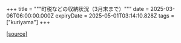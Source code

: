 +++
title = """町税などの収納状況（3月末まで）"""
date = 2025-03-06T06:00:00.000Z
expiryDate = 2025-05-01T03:14:10.828Z
tags = ["kuriyama"]
+++


[[source]](https://www.town.kuriyama.hokkaido.jp/soshiki/35/946.html)
